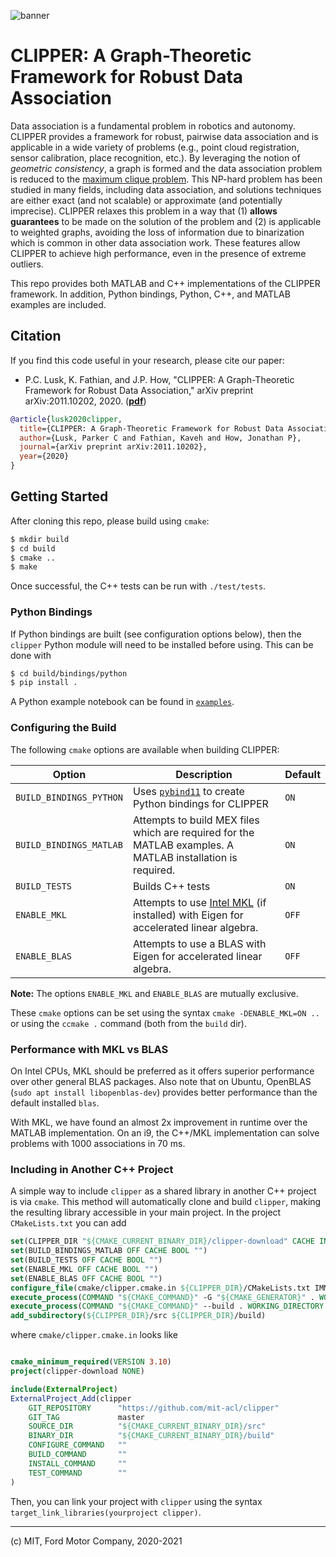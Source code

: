 ![banner](https://github.com/mit-acl/clipper/wiki/assets/banner.png)

CLIPPER: A Graph-Theoretic Framework for Robust Data Association
================================================================

Data association is a fundamental problem in robotics and autonomy. CLIPPER provides a framework for robust, pairwise data association and is applicable in a wide variety of problems (e.g., point cloud registration, sensor calibration, place recognition, etc.). By leveraging the notion of *geometric consistency*, a graph is formed and the data association problem is reduced to the [maximum clique problem](https://en.wikipedia.org/wiki/Clique_problem). This NP-hard problem has been studied in many fields, including data association, and solutions techniques are either exact (and not scalable) or approximate (and potentially imprecise). CLIPPER relaxes this problem in a way that (1) **allows guarantees** to be made on the solution of the problem and (2) is applicable to weighted graphs, avoiding the loss of information due to binarization which is common in other data association work. These features allow CLIPPER to achieve high performance, even in the presence of extreme outliers.

This repo provides both MATLAB and C++ implementations of the CLIPPER framework. In addition, Python bindings, Python, C++, and MATLAB examples are included.

## Citation

If you find this code useful in your research, please cite our paper:

- P.C. Lusk, K. Fathian, and J.P. How, "CLIPPER: A Graph-Theoretic Framework for Robust Data Association," arXiv preprint arXiv:2011.10202, 2020. ([**pdf**](https://arxiv.org/pdf/2011.10202.pdf))

```bibtex
@article{lusk2020clipper,
  title={CLIPPER: A Graph-Theoretic Framework for Robust Data Association},
  author={Lusk, Parker C and Fathian, Kaveh and How, Jonathan P},
  journal={arXiv preprint arXiv:2011.10202},
  year={2020}
}
```

## Getting Started

After cloning this repo, please build using `cmake`:

```bash
$ mkdir build
$ cd build
$ cmake ..
$ make
```

Once successful, the C++ tests can be run with `./test/tests`.

### Python Bindings

If Python bindings are built (see configuration options below), then the `clipper` Python module will need to be installed before using. This can be done with

```bash
$ cd build/bindings/python
$ pip install .
```

A Python example notebook can be found in [`examples`](examples/python).

### Configuring the Build

The following `cmake` options are available when building CLIPPER:

| Option                  | Description                                                                                                                                                                     | Default |
|-------------------------|---------------------------------------------------------------------------------------------------------------------------------------------------------------------------------|---------|
| `BUILD_BINDINGS_PYTHON` | Uses [`pybind11`](https://github.com/pybind/pybind11) to create Python bindings for CLIPPER                                                                                     | `ON`    |
| `BUILD_BINDINGS_MATLAB` | Attempts to build MEX files which are required for the MATLAB examples. A MATLAB installation is required.                                                                      | `ON`    |
| `BUILD_TESTS`           | Builds C++ tests                                                                                                                                                                | `ON`    |
| `ENABLE_MKL`            | Attempts to use [Intel MKL](https://software.intel.com/content/www/us/en/develop/tools/oneapi/components/onemkl.html) (if installed) with Eigen for accelerated linear algebra. | `OFF`   |
| `ENABLE_BLAS`           | Attempts to use a BLAS with Eigen for accelerated linear algebra.                                                                                                               | `OFF`   |

**Note:** The options `ENABLE_MKL` and `ENABLE_BLAS` are mutually exclusive.

These `cmake` options can be set using the syntax `cmake -DENABLE_MKL=ON ..` or using the `ccmake .` command (both from the `build` dir).

### Performance with MKL vs BLAS

On Intel CPUs, MKL should be preferred as it offers superior performance over other general BLAS packages. Also note that on Ubuntu, OpenBLAS (`sudo apt install libopenblas-dev`) provides better performance than the default installed `blas`.

With MKL, we have found an almost 2x improvement in runtime over the MATLAB implementation. On an i9, the C++/MKL implementation can solve problems with 1000 associations in 70 ms.

### Including in Another C++ Project

A simple way to include `clipper` as a shared library in another C++ project is via `cmake`. This method will automatically clone and build `clipper`, making the resulting library accessible in your main project. In the project `CMakeLists.txt` you can add

```cmake
set(CLIPPER_DIR "${CMAKE_CURRENT_BINARY_DIR}/clipper-download" CACHE INTERNAL "CLIPPER build dir" FORCE)
set(BUILD_BINDINGS_MATLAB OFF CACHE BOOL "")
set(BUILD_TESTS OFF CACHE BOOL "")
set(ENABLE_MKL OFF CACHE BOOL "")
set(ENABLE_BLAS OFF CACHE BOOL "")
configure_file(cmake/clipper.cmake.in ${CLIPPER_DIR}/CMakeLists.txt IMMEDIATE @ONLY)
execute_process(COMMAND "${CMAKE_COMMAND}" -G "${CMAKE_GENERATOR}" . WORKING_DIRECTORY ${CLIPPER_DIR})
execute_process(COMMAND "${CMAKE_COMMAND}" --build . WORKING_DIRECTORY ${CLIPPER_DIR})
add_subdirectory(${CLIPPER_DIR}/src ${CLIPPER_DIR}/build)
```

where `cmake/clipper.cmake.in` looks like

```cmake

cmake_minimum_required(VERSION 3.10)
project(clipper-download NONE)

include(ExternalProject)
ExternalProject_Add(clipper
    GIT_REPOSITORY      "https://github.com/mit-acl/clipper"
    GIT_TAG             master
    SOURCE_DIR          "${CMAKE_CURRENT_BINARY_DIR}/src"
    BINARY_DIR          "${CMAKE_CURRENT_BINARY_DIR}/build"
    CONFIGURE_COMMAND   ""
    BUILD_COMMAND       ""
    INSTALL_COMMAND     ""
    TEST_COMMAND        ""
)
```

Then, you can link your project with `clipper` using the syntax `target_link_libraries(yourproject clipper)`.

---

(c) MIT, Ford Motor Company, 2020-2021